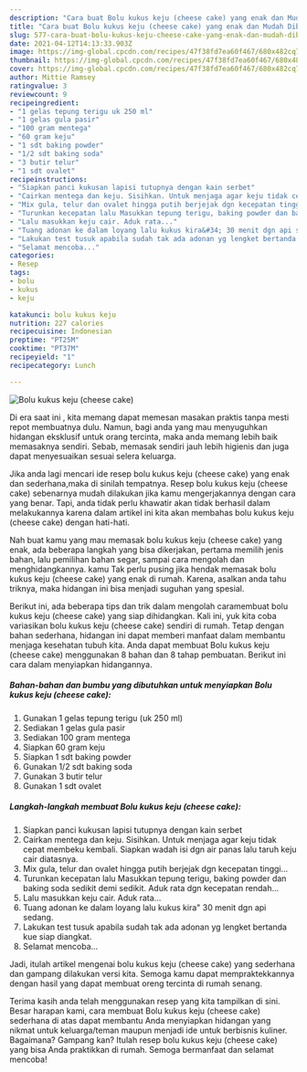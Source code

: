 ```yaml
---
description: "Cara buat Bolu kukus keju (cheese cake) yang enak dan Mudah Dibuat"
title: "Cara buat Bolu kukus keju (cheese cake) yang enak dan Mudah Dibuat"
slug: 577-cara-buat-bolu-kukus-keju-cheese-cake-yang-enak-dan-mudah-dibuat
date: 2021-04-12T14:13:33.903Z
image: https://img-global.cpcdn.com/recipes/47f38fd7ea60f467/680x482cq70/bolu-kukus-keju-cheese-cake-foto-resep-utama.jpg
thumbnail: https://img-global.cpcdn.com/recipes/47f38fd7ea60f467/680x482cq70/bolu-kukus-keju-cheese-cake-foto-resep-utama.jpg
cover: https://img-global.cpcdn.com/recipes/47f38fd7ea60f467/680x482cq70/bolu-kukus-keju-cheese-cake-foto-resep-utama.jpg
author: Mittie Ramsey
ratingvalue: 3
reviewcount: 9
recipeingredient:
- "1 gelas tepung terigu uk 250 ml"
- "1 gelas gula pasir"
- "100 gram mentega"
- "60 gram keju"
- "1 sdt baking powder"
- "1/2 sdt baking soda"
- "3 butir telur"
- "1 sdt ovalet"
recipeinstructions:
- "Siapkan panci kukusan lapisi tutupnya dengan kain serbet"
- "Cairkan mentega dan keju. Sisihkan. Untuk menjaga agar keju tidak cepat membeku kembali. Siapkan wadah isi dgn air panas lalu taruh keju cair diatasnya."
- "Mix gula, telur dan ovalet hingga putih berjejak dgn kecepatan tinggi..."
- "Turunkan kecepatan lalu Masukkan tepung terigu, baking powder dan baking soda sedikit demi sedikit. Aduk rata dgn kecepatan rendah..."
- "Lalu masukkan keju cair. Aduk rata..."
- "Tuang adonan ke dalam loyang lalu kukus kira&#34; 30 menit dgn api sedang."
- "Lakukan test tusuk apabila sudah tak ada adonan yg lengket bertanda kue siap diangkat."
- "Selamat mencoba..."
categories:
- Resep
tags:
- bolu
- kukus
- keju

katakunci: bolu kukus keju 
nutrition: 227 calories
recipecuisine: Indonesian
preptime: "PT25M"
cooktime: "PT37M"
recipeyield: "1"
recipecategory: Lunch

---
```



![Bolu kukus keju (cheese cake)](https://img-global.cpcdn.com/recipes/47f38fd7ea60f467/680x482cq70/bolu-kukus-keju-cheese-cake-foto-resep-utama.jpg)

Di era  saat ini , kita memang dapat memesan masakan praktis tanpa mesti repot membuatnya dulu. Namun, bagi anda yang mau menyuguhkan hidangan eksklusif untuk orang tercinta, maka anda memang lebih baik memasaknya sendiri. Sebab, memasak sendiri jauh lebih higienis dan juga dapat menyesuaikan sesuai selera keluarga.

Jika anda lagi mencari ide resep bolu kukus keju (cheese cake) yang enak dan sederhana,maka di sinilah tempatnya. Resep bolu kukus keju (cheese cake)  sebenarnya mudah dilakukan jika kamu mengerjakannya dengan cara yang benar. Tapi, anda tidak perlu khawatir akan tidak berhasil dalam melakukannya 
karena dalam artikel ini kita akan membahas bolu kukus keju (cheese cake) dengan hati-hati.  



Nah buat kamu yang mau memasak bolu kukus keju (cheese cake) yang enak, ada beberapa langkah yang bisa dikerjakan, pertama memilih jenis bahan, lalu pemilihan bahan segar, sampai cara mengolah dan menghidangkannya. kamu Tak perlu pusing jika hendak memasak bolu kukus keju (cheese cake) yang enak di rumah. Karena, asalkan anda  tahu triknya, maka hidangan ini bisa menjadi suguhan yang spesial.

Berikut ini, ada beberapa tips dan trik dalam mengolah caramembuat bolu kukus keju (cheese cake) yang siap dihidangkan. Kali ini, yuk kita coba variasikan bolu kukus keju (cheese cake) sendiri di rumah. Tetap dengan bahan sederhana, hidangan ini dapat memberi manfaat dalam membantu menjaga kesehatan tubuh kita. Anda dapat membuat Bolu kukus keju (cheese cake) menggunakan 8 bahan dan 8 tahap pembuatan. Berikut ini cara dalam menyiapkan hidangannya.

<!--inarticleads1-->

##### Bahan-bahan dan bumbu yang dibutuhkan untuk menyiapkan Bolu kukus keju (cheese cake):

1. Gunakan 1 gelas tepung terigu (uk 250 ml)
1. Sediakan 1 gelas gula pasir
1. Sediakan 100 gram mentega
1. Siapkan 60 gram keju
1. Siapkan 1 sdt baking powder
1. Gunakan 1/2 sdt baking soda
1. Gunakan 3 butir telur
1. Gunakan 1 sdt ovalet




<!--inarticleads2-->

##### Langkah-langkah membuat Bolu kukus keju (cheese cake):

1. Siapkan panci kukusan lapisi tutupnya dengan kain serbet
1. Cairkan mentega dan keju. Sisihkan. Untuk menjaga agar keju tidak cepat membeku kembali. Siapkan wadah isi dgn air panas lalu taruh keju cair diatasnya.
1. Mix gula, telur dan ovalet hingga putih berjejak dgn kecepatan tinggi...
1. Turunkan kecepatan lalu Masukkan tepung terigu, baking powder dan baking soda sedikit demi sedikit. Aduk rata dgn kecepatan rendah...
1. Lalu masukkan keju cair. Aduk rata...
1. Tuang adonan ke dalam loyang lalu kukus kira&#34; 30 menit dgn api sedang.
1. Lakukan test tusuk apabila sudah tak ada adonan yg lengket bertanda kue siap diangkat.
1. Selamat mencoba...




Jadi, itulah artikel mengenai  bolu kukus keju (cheese cake)  yang sederhana dan gampang dilakukan versi kita. Semoga kamu dapat mempraktekkannya dengan hasil yang dapat membuat oreng tercinta di rumah senang. 

Terima kasih anda telah menggunakan resep yang kita tampilkan di sini. Besar harapan kami, cara membuat  Bolu kukus keju (cheese cake) sederhana di atas dapat membantu Anda menyiapkan hidangan yang nikmat untuk keluarga/teman maupun menjadi ide untuk berbisnis kuliner. Bagaimana? Gampang kan? Itulah resep bolu kukus keju (cheese cake) yang bisa Anda praktikkan di rumah. Semoga bermanfaat dan selamat mencoba!

